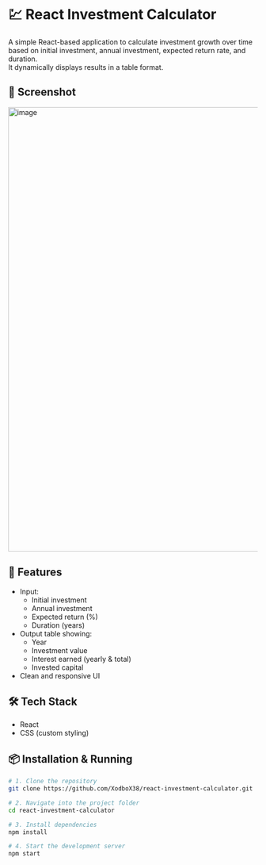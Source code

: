 # 💹 React Investment Calculator

A simple React-based application to calculate investment growth over time based on initial investment, annual investment, expected return rate, and duration.  
It dynamically displays results in a table format.

## 📸 Screenshot
<img width="802" height="896" alt="image" src="https://github.com/user-attachments/assets/d0211a2d-694b-461d-a0a8-116c5bd783d7" />


## 🚀 Features
- Input:
  - Initial investment
  - Annual investment
  - Expected return (%)
  - Duration (years)
- Output table showing:
  - Year
  - Investment value
  - Interest earned (yearly & total)
  - Invested capital
- Clean and responsive UI

## 🛠 Tech Stack
- React
- CSS (custom styling)

## 📦 Installation & Running
```bash
# 1. Clone the repository
git clone https://github.com/XodboX38/react-investment-calculator.git

# 2. Navigate into the project folder
cd react-investment-calculator

# 3. Install dependencies
npm install

# 4. Start the development server
npm start
